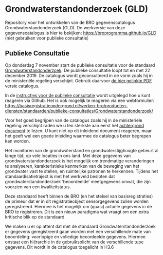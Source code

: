 # Grondwaterstandonderzoek (GLD)
Repository voor het ontwikkelen van de BRO gegevenscatalogus Grondwaterstandonderzoek (GLD). De werkversie van deze gegevenscatalogus is hier te bekijken:  https://broprogramma.github.io/GLD (niet gebruiken voor publieke consultatie)

## Publieke Consultatie
Op donderdag 7 november start de publieke consultatie voor de standaard [Grondwaterstandonderzoek][1]. De publieke consultatie loopt tot en met 22 december 2019. De catalogus wordt geconsulteerd in de vorm zoals hij in de ministeriële regeling verschijnt. Gebruik daarvoor [de hier gelinkte PDF versie catalogus][1].

In de [instructies voor de publieke consultatie][2] wordt uitgelegd hoe u kunt reageren via Github.
Het is ook mogelijk te reageren via een webformulier: https://basisregistratieondergrond.nl/werken-bro/producten-diensten/standaarden/publieke-consultaties/Grondwaterstandonderzoek/

Voor het goed begrijpen van de catalogus zoals hij in de ministeriële regeling verschijnt raden we u ten sterkste aan eerst het [achtergrond document][3] te lezen. U kunt niet op dit inleidend document reageren, maar het geeft wel een goede inleiding waarmee de catalogus beter begrepen kan worden.

Het monitoren van de grondwaterstand en grondwaterstijghoogte gebeurt al lange tijd, op vele locaties in ons land. Met deze gegevens  van grondwaterstandonderzoek is het mogelijk om trendmatige veranderingen te analyseren,  karakteristieke kenmerken van de beweging van het grondwater vast te stellen, en ruimtelijke patronen te herkennen. Tijdens het standaardisatietraject is met het werkveld besloten dat grondwaterstandonderzoek ‘beoordeelde’ meetgegevens omvat, die zijn voorzien van een kwaliteitstatus. 

Deze standaard heeft binnen de BRO (en het stelsel van basisregistraties) de primeur dat er in dit registratieobject sensorgegevens zullen worden geregistreerd. Hiermee is het mogelijk  om (quasi) actuele gegevens in de BRO te registreren. Dit is een nieuw paradigma wat vraagt om een extra kritische blik op de standaard. 

We maken u er op attent dat met de standaard Grondwaterstandonderzoek er gegevens geregistreerd gaan worden met een verschillende mate van beoordeling: voorlopige en volledige beoordeelde gegevens. Hiermee onstaat een hiërarchie in de gebruiksplicht van de verschillende tupe gegevens.  Dit wordt in de catalogus toegelicht in H3.6

[1]: https://github.com/BROprogramma/GLD/raw/gh-pages/20190711%20catalogus%20grondwaterstandonderzoek%200-9.pdf
[2]: https://github.com/BROprogramma/GLD/blob/gh-pages/consultatie-instructie.md
[3]: https://github.com/BROprogramma/GLD/raw/gh-pages/20190711%20inleiding%20op%20catalogus%20grondwaterstandonderzoek%200-9.pdf

